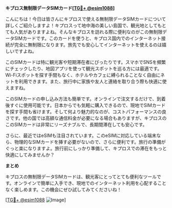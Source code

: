 **キプロス無制限データSIMカード[[TG💪+ @esim1088](https://t.me/s/esim1088)]**

こんにちは！今日は皆さんにキプロスで使える無制限データSIMカードについて詳しくご紹介しますよ！キプロスって地中海の美しい島国で、観光地としてもとても人気がありますよね。そんなキプロスを訪れる際に便利なのがこの無制限データSIMカードです。このカードを使うと、キプロス国内でのインターネット接続が完全に無制限になります。旅先でも安心してインターネットを使えるのは嬉しいですよね。

このSIMカードは特に観光客や短期滞在者にぴったりです。スマホでSNSを頻繁にチェックしたり、地図アプリを使って観光スポットを巡る方には最適です。Wi-Fiスポットを探す手間もなく、ホテルやカフェに縛られることなく自由にネットを利用できます。また、旅行中に家族や友人と連絡を取り合う際も快適に使えますね。

このSIMカードの申し込み方法も簡単です。オンラインで注文するだけで、到着後すぐに使用可能です。日本からでも気軽に購入できるので、現地でSIMカードを探す手間も省けます。そして何より魅力的なのが、コストパフォーマンスの良さです。他の国では高額な通信料金が必要になる場合もありますが、キプロスのこのSIMカードは非常にリーズナブルで、長期間滞在しても安心です。

さらに、最近ではeSIMも注目されています。このeSIMに対応している端末なら、物理的なSIMカードを挿す必要がないので、さらに便利です。旅行の準備がぐっと楽になりますよ。旅行前にしっかり準備して、キプロスでの滞在をもっと快適にしてみませんか？

**まとめ**

キプロスの無制限データSIMカードは、観光客にとってとても便利なツールです。オンラインで簡単に入手でき、現地でのインターネット利用を心配することなく楽しめます。この機会にぜひ試してみてくださいね！

[[TG💪+ @esim1088](https://t.me/s/esim1088) ![Image](https://i.postimg.cc/Y0z9fWf4/image.png)]